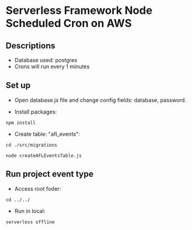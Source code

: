 
# Serverless Framework Node Scheduled Cron on AWS

## Descriptions

- Database used: postgres
- Crons will run every 1 minutes

## Set up

- Open database.js file and change config fields: database, password.

- Install packages:

```pseudo
npm install
```

- Create table: "afl_events":

```pseudo
cd ./src/migrations
```

```pseudo
node createAFLEventsTable.js
```

## Run project event type

- Access root foder:

```pseudo
cd ../../
```

- Run in local:

```pseudo
serverless offline
```
